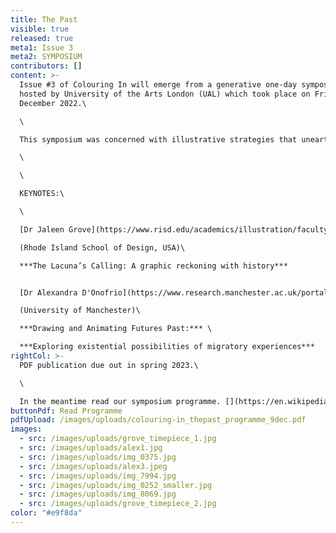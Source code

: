 ```yaml
---
title: The Past
visible: true
released: true
meta1: Issue 3
meta2: SYMPOSIUM
contributors: []
content: >-
  Issue #3 of Colouring In will emerge from a generative one-day symposium
  hosted by University of the Arts London (UAL) which took place on F﻿riday 9
  December 2022.\

  \

  T﻿his symposium was concerned with illustrative strategies that unearth, activate and reposition our relationships to the past. \

  \

  \

  K﻿EYNOTES:\

  \

  [Dr Jaleen Grove](https://www.risd.edu/academics/illustration/faculty/jaleen-grove), Assistant Professor of Illustration \

  (Rhode Island School of Design, USA)\

  ***The Lacuna’s Calling: A graphic reckoning with history***


  [D﻿r Alexandra D'Onofrio](https://www.research.manchester.ac.uk/portal/alexandra.d%27onofrio-postgrad.html), Visual Anthropologist\

  (﻿University of Manchester)\

  ***Drawing and Animating Futures Past:*** \

  ***Exploring existential possibilities of migratory experiences***
rightCol: >-
  P﻿DF publication due out in spring 2023.\

  \

  I﻿n the meantime read our symposium programme. [](https://en.wikipedia.org/wiki/%E2%86%93#:~:text=The%20arrow%20symbol%20%E2%86%93%20may,control%20key%2C%20an%20arrow%20key)[](https://en.wikipedia.org/wiki/%E2%86%93#:~:text=The%20arrow%20symbol%20%E2%86%93%20may,control%20key%2C%20an%20arrow%20key)↓↓
buttonPdf: Read Programme
pdfUpload: /images/uploads/colouring-in_thepast_programme_9dec.pdf
images:
  - src: /images/uploads/grove_timepiece_1.jpg
  - src: /images/uploads/alex1.jpg
  - src: /images/uploads/img_0375.jpg
  - src: /images/uploads/alex3.jpeg
  - src: /images/uploads/img_7994.jpg
  - src: /images/uploads/img_0252_smaller.jpg
  - src: /images/uploads/img_8069.jpg
  - src: /images/uploads/grove_timepiece_2.jpg
color: "#e9f8da"
---
```

